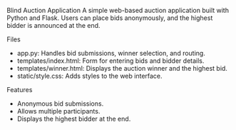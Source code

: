 Blind Auction Application
A simple web-based auction application built with Python and Flask. Users can place bids anonymously, and the highest bidder is announced at the end.

Files
- app.py: Handles bid submissions, winner selection, and routing.
- templates/index.html: Form for entering bids and bidder details.
- templates/winner.html: Displays the auction winner and the highest bid.
- static/style.css: Adds styles to the web interface.

Features
- Anonymous bid submissions.
- Allows multiple participants.
- Displays the highest bidder at the end.
